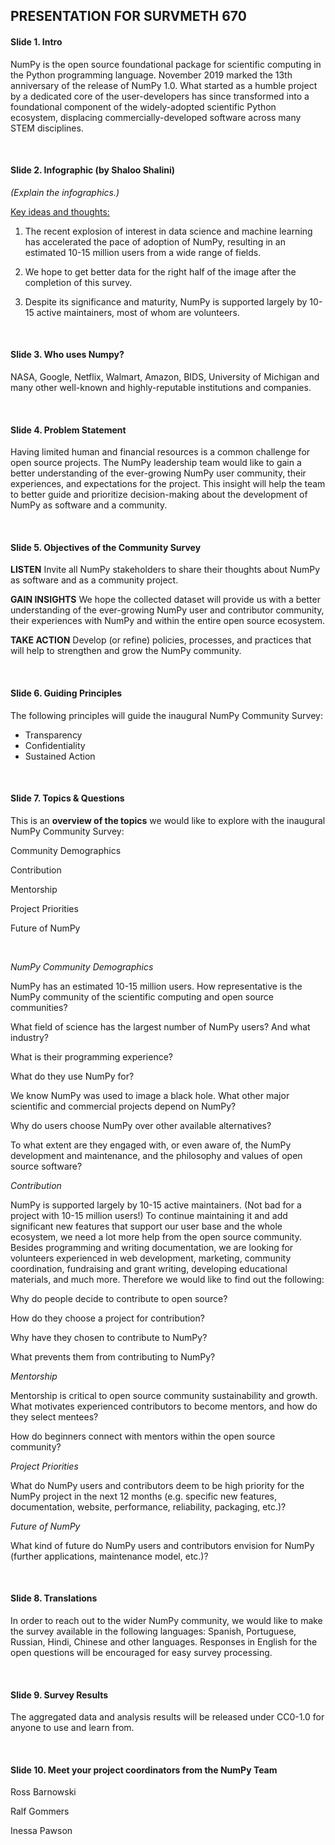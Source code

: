 ## PRESENTATION FOR SURVMETH 670

#### Slide 1. Intro
NumPy is the open source foundational package for scientific computing in the Python programming language. November 2019 marked the 13th anniversary of the release of NumPy 1.0. What started as a humble project by a dedicated core of the user-developers has since transformed into a foundational component of the widely-adopted scientific Python ecosystem, displacing commercially-developed software across many STEM disciplines.

<br>

#### Slide 2. Infographic (by Shaloo Shalini)

_(Explain the infographics.)_

<span style="text-decoration:underline;">Key ideas and thoughts:</span>

1. The recent explosion of interest in data science and machine learning has accelerated the pace of adoption of NumPy, resulting in an estimated 10-15 million users from a wide range of fields. 

2. We hope to get better data for the right half of the image after the completion of this survey.

3. Despite its significance and maturity, NumPy is supported largely by 10-15 active maintainers, most of whom are volunteers.

<br>

#### Slide 3. Who uses Numpy?
NASA, Google, Netflix, Walmart, Amazon, BIDS, University of Michigan and many other well-known and highly-reputable institutions and companies.

<br>

#### Slide 4. Problem Statement
Having limited human and financial resources is a common challenge for open source projects. The NumPy leadership team would like to gain a better understanding of the ever-growing NumPy user community, their experiences, and expectations for the project. This insight will help the team to better guide and prioritize decision-making about the development of NumPy as software and a community.

<br>

#### Slide 5. Objectives of the Community Survey
**LISTEN** Invite all NumPy stakeholders to share their thoughts about NumPy as software and as a community project.

**GAIN INSIGHTS** We hope the collected dataset will provide us with a better understanding of the ever-growing NumPy user and contributor community, their experiences with NumPy and within the entire open source ecosystem.

**TAKE ACTION** Develop (or refine) policies, processes, and practices that will help to strengthen and grow the NumPy community.

<br>

#### Slide 6. Guiding Principles

The following principles will guide the inaugural NumPy Community Survey:

*   Transparency
*   Confidentiality
*   Sustained Action

<br>

#### Slide 7. Topics & Questions

This is an **overview of the topics** we would like to explore with the inaugural NumPy Community Survey:

Community Demographics 

Contribution 

Mentorship 

Project Priorities 

Future of NumPy

<br>

_NumPy Community Demographics_

NumPy has an estimated 10-15 million users. How representative is the NumPy community of the scientific computing and open source communities?

What field of science has the largest number of NumPy users? And what industry?

What is their programming experience?

What do they use NumPy for?

We know NumPy was used to image a black hole. What other major scientific and commercial projects depend on NumPy?

Why do users choose NumPy over other available alternatives?

To what extent are they engaged with, or even aware of, the NumPy development and maintenance, and the philosophy and values of open source software?

_Contribution_

NumPy is supported largely by 10-15 active maintainers. (Not bad for a project with 10-15 million users!) To continue maintaining it and add significant new features that support our user base and the whole ecosystem, we need a lot more help from the open source community. Besides programming and writing documentation, we are looking for volunteers experienced in web development, marketing, community coordination, fundraising and grant writing, developing educational materials, and much more. Therefore we would like to find out the following:

Why do people decide to contribute to open source?

How do they choose a project for contribution?

Why have they chosen to contribute to NumPy?

What prevents them from contributing to NumPy?

_Mentorship_

Mentorship is critical to open source community sustainability and growth. What motivates experienced contributors to become mentors, and how do they select mentees?

How do beginners connect with mentors within the open source community?

_Project Priorities_

What do NumPy users and contributors deem to be high priority for the NumPy project in the next 12 months (e.g. specific new features, documentation, website, performance, reliability, packaging, etc.)?

_Future of NumPy_

What kind of future do NumPy users and contributors envision for NumPy (further applications, maintenance model, etc.)?

<br>

#### Slide 8. Translations

In order to reach out to the wider NumPy community, we would like to make the survey available in the following languages: Spanish, Portuguese, Russian, Hindi, Chinese and other languages. Responses in English for the open questions will be encouraged for easy survey processing.

<br>

#### Slide 9. Survey Results

The aggregated data and analysis results will be released under CC0-1.0 for anyone to use and learn from.

<br>

#### Slide 10. Meet your project coordinators from the NumPy Team

Ross Barnowski

Ralf Gommers 

Inessa Pawson
